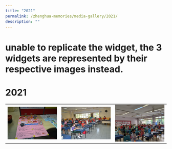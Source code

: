 ```yaml
---
title: "2021"
permalink: /zhenghua-memories/media-gallery/2021/
description: ""
---
```

# unable to replicate the widget, the 3 widgets are represented by their respective images instead.
# 2021

|   |   |   |
|---|---|---|
| <a href="/images/Media%20gallery/2021/ALP%202021.jpg"> <img src="/images/Media%20gallery/2021/ALP%202021.jpg"></a>  |  <a href="/images/Media%20gallery/2021/CNY%20Celebration%202021.jpg"> <img src="/images/Media%20gallery/2021/CNY%20Celebration%202021.jpg"></a>    |  <a href="/images/Media%20gallery/2021/Total%20Defence%20Day.jpg"> <img src="/images/Media%20gallery/2021/Total%20Defence%20Day.jpg"></a>     |